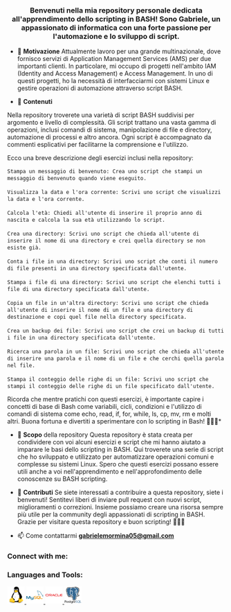 <h3 align="center">Benvenuti nella mia repository personale dedicata all'apprendimento dello scripting in BASH! Sono Gabriele, un appassionato di informatica con una forte passione per l'automazione e lo sviluppo di script.</h3>

- 🔭 **Motivazione** Attualmente lavoro per una grande multinazionale, dove fornisco servizi di Application Management Services (AMS) per due importanti clienti. In particolare, mi occupo di progetti nell'ambito IAM (Identity and Access Management) e Access Management. In uno di questi progetti, ho la necessità di interfacciarmi con sistemi Linux e gestire operazioni di automazione attraverso script BASH.

- 🌱 **Contenuti**

Nella repository troverete una varietà di script BASH suddivisi per argomento e livello di complessità. Gli script trattano una vasta gamma di operazioni, inclusi comandi di sistema, manipolazione di file e directory, automazione di processi e altro ancora. Ogni script è accompagnato da commenti esplicativi per facilitarne la comprensione e l'utilizzo.

Ecco una breve descrizione degli esercizi inclusi nella repository:

    Stampa un messaggio di benvenuto: Crea uno script che stampi un messaggio di benvenuto quando viene eseguito.

    Visualizza la data e l'ora corrente: Scrivi uno script che visualizzi la data e l'ora corrente.

    Calcola l'età: Chiedi all'utente di inserire il proprio anno di nascita e calcola la sua età utilizzando lo script.

    Crea una directory: Scrivi uno script che chieda all'utente di inserire il nome di una directory e crei quella directory se non esiste già.

    Conta i file in una directory: Scrivi uno script che conti il numero di file presenti in una directory specificata dall'utente.

    Stampa i file di una directory: Scrivi uno script che elenchi tutti i file di una directory specificata dall'utente.

    Copia un file in un'altra directory: Scrivi uno script che chieda all'utente di inserire il nome di un file e una directory di destinazione e copi quel file nella directory specificata.

    Crea un backup dei file: Scrivi uno script che crei un backup di tutti i file in una directory specificata dall'utente.

    Ricerca una parola in un file: Scrivi uno script che chieda all'utente di inserire una parola e il nome di un file e che cerchi quella parola nel file.

    Stampa il conteggio delle righe di un file: Scrivi uno script che stampi il conteggio delle righe di un file specificato dall'utente.

Ricorda che mentre pratichi con questi esercizi, è importante capire i concetti di base di Bash come variabili, cicli, condizioni e l'utilizzo di comandi di sistema come echo, read, if, for, while, ls, cp, mv, rm e molti altri. Buona fortuna e divertiti a sperimentare con lo scripting in Bash! 🚀👨‍💻*

- 🤝 **Scopo** della repository Questa repository è stata creata per condividere con voi alcuni esercizi e script che mi hanno aiutato a imparare le basi dello scripting in BASH. Qui troverete una serie di script che ho sviluppato e utilizzato per automatizzare operazioni comuni e complesse su sistemi Linux. Spero che questi esercizi possano essere utili anche a voi nell'apprendimento e nell'approfondimento delle conoscenze su BASH scripting.

- 💬 **Contributi** Se siete interessati a contribuire a questa repository, siete i benvenuti! Sentitevi liberi di inviare pull request con nuovi script, miglioramenti o correzioni. Insieme possiamo creare una risorsa sempre più utile per la community degli appassionati di scripting in BASH. Grazie per visitare questa repository e buon scripting! 🚀👨‍💻
- 📫 Come contattarmi **gabrielemormina05@gmail.com**

<h3 align="left">Connect with me:</h3>
<p align="left">
</p>

<h3 align="left">Languages and Tools:</h3>
<p align="left"> <a href="https://www.linux.org/" target="_blank" rel="noreferrer"> <img src="https://raw.githubusercontent.com/devicons/devicon/master/icons/linux/linux-original.svg" alt="linux" width="40" height="40"/> </a> <a href="https://www.mysql.com/" target="_blank" rel="noreferrer"> <img src="https://raw.githubusercontent.com/devicons/devicon/master/icons/mysql/mysql-original-wordmark.svg" alt="mysql" width="40" height="40"/> </a> <a href="https://www.oracle.com/" target="_blank" rel="noreferrer"> <img src="https://raw.githubusercontent.com/devicons/devicon/master/icons/oracle/oracle-original.svg" alt="oracle" width="40" height="40"/> </a> <a href="https://www.postgresql.org" target="_blank" rel="noreferrer"> <img src="https://raw.githubusercontent.com/devicons/devicon/master/icons/postgresql/postgresql-original-wordmark.svg" alt="postgresql" width="40" height="40"/> </a> </p>
